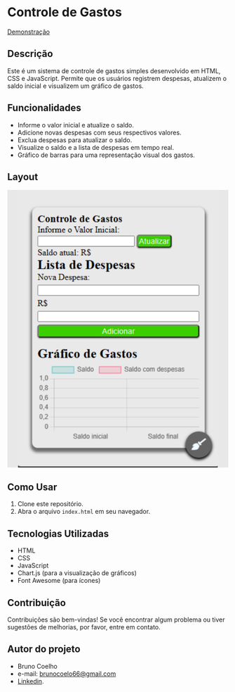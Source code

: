 # Controle de Gastos

[Demonstração]()

## Descrição

Este é um sistema de controle de gastos simples desenvolvido em HTML, CSS e JavaScript. Permite que os usuários registrem despesas, atualizem o saldo inicial e visualizem um gráfico de gastos.

## Funcionalidades

- Informe o valor inicial e atualize o saldo.
- Adicione novas despesas com seus respectivos valores.
- Exclua despesas para atualizar o saldo.
- Visualize o saldo e a lista de despesas em tempo real.
- Gráfico de barras para uma representação visual dos gastos.

## Layout
<img src="./Assets/sistema controle de gastos.png">

## Como Usar

1. Clone este repositório.
2. Abra o arquivo `index.html` em seu navegador.

## Tecnologias Utilizadas

- HTML
- CSS
- JavaScript
- Chart.js (para a visualização de gráficos)
- Font Awesome (para ícones)

## Contribuição

Contribuições são bem-vindas! Se você encontrar algum problema ou tiver sugestões de melhorias, por favor, entre em contato.

## Autor do projeto
 - Bruno Coelho
 - e-mail: brunocoelo66@gmail.com
 - [Linkedin](https://www.linkedin.com/in/dev-bcoelho/).

